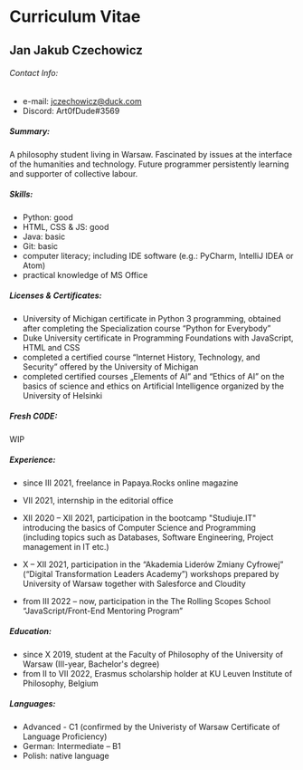 # Curriculum Vitae 
## Jan Jakub Czechowicz

###### Contact Info: 
- e-mail: jczechowicz@duck.com
- Discord: Art0fDude#3569 

##### Summary:  
A philosophy student living in Warsaw. Fascinated by issues at the interface of the humanities and technology. Future programmer persistently learning and supporter of collective labour.

##### Skills: 
- Python: good
- HTML, CSS & JS: good
- Java: basic
- Git: basic
- computer literacy; including IDE software (e.g.: PyCharm, IntelliJ IDEA or Atom)
- practical knowledge of MS Office

##### Licenses & Certificates:
- University of Michigan certificate in Python 3 programming, obtained after completing the Specialization course “Python for Everybody”
- Duke University certificate in Programming Foundations with JavaScript, HTML and CSS
- completed a certified course “Internet History, Technology, and Security” offered by the University of Michigan
- completed certified courses „Elements of AI” and “Ethics of AI” on the basics of science and ethics on Artificial Intelligence organized by the University of Helsinki

##### Fresh C0DE: 
WIP

##### Experience: 
- since III 2021, freelance in Papaya.Rocks online magazine 
- VII 2021, internship in the editorial office

- XII 2020 – XII 2021, participation in the bootcamp "Studiuje.IT" introducing the basics of Computer Science and Programming (including topics such as Databases, Software Engineering, Project management in IT etc.)
- X – XII 2021, participation in the “Akademia Liderów Zmiany Cyfrowej” (“Digital Transformation Leaders Academy”) workshops prepared by University of Warsaw together with Salesforce and Cloudity
- from III 2022 – now, participation in the The Rolling Scopes School “JavaScript/Front-End Mentoring Program”

##### Education: 
- since X 2019, student at the Faculty of Philosophy of the University of Warsaw (III-year, Bachelor's degree) 
- from II to VII 2022, Erasmus scholarship holder at KU Leuven Institute of Philosophy, Belgium

##### Languages: 
- Advanced - C1 (confirmed by the Univeristy of Warsaw Certificate of Language Proficiency)
- German: Intermediate – B1
- Polish: native language     
